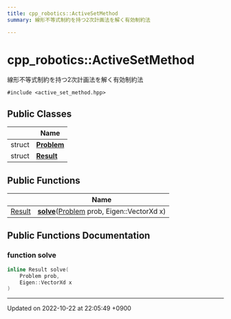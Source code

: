 ```yaml
---
title: cpp_robotics::ActiveSetMethod
summary: 線形不等式制約を持つ2次計画法を解く有効制約法 

---
```


# cpp_robotics::ActiveSetMethod



線形不等式制約を持つ2次計画法を解く有効制約法 


`#include <active_set_method.hpp>`

## Public Classes

|                | Name           |
| -------------- | -------------- |
| struct | **[Problem](/cpp_robotics/doxybook/Classes/structcpp__robotics_1_1ActiveSetMethod_1_1Problem/)**  |
| struct | **[Result](/cpp_robotics/doxybook/Classes/structcpp__robotics_1_1ActiveSetMethod_1_1Result/)**  |

## Public Functions

|                | Name           |
| -------------- | -------------- |
| [Result](/cpp_robotics/doxybook/Classes/structcpp__robotics_1_1ActiveSetMethod_1_1Result/) | **[solve](/cpp_robotics/doxybook/Classes/classcpp__robotics_1_1ActiveSetMethod/#function-solve)**([Problem](/cpp_robotics/doxybook/Classes/structcpp__robotics_1_1ActiveSetMethod_1_1Problem/) prob, Eigen::VectorXd x) |

## Public Functions Documentation

### function solve

```cpp
inline Result solve(
    Problem prob,
    Eigen::VectorXd x
)
```


-------------------------------

Updated on 2022-10-22 at 22:05:49 +0900